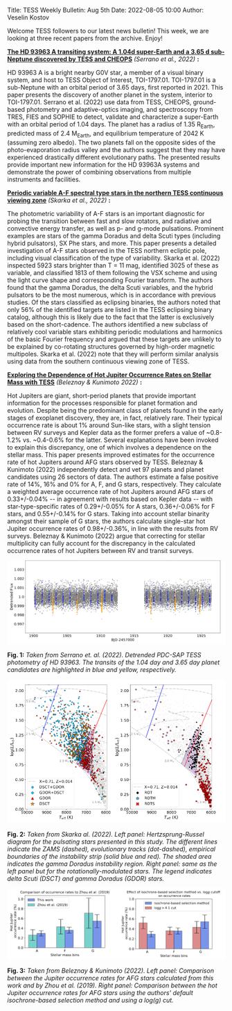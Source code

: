 Title: TESS Weekly Bulletin: Aug 5th
Date: 2022-08-05 10:00
Author: Veselin Kostov

Welcome TESS followers to our latest news bulletin! This week, we are looking at three recent papers from the archive. Enjoy!


**[The HD 93963 A transiting system: A 1.04d super-Earth and a 3.65 d sub-Neptune discovered by TESS and CHEOPS](https://arxiv.org/abs/2207.13920)** *(Serrano et al., 2022)* **:**

HD 93963 A is a bright nearby G0V star, a member of a visual binary system, and host to TESS Object of Interest, TOI-1797.01. TOI-1797.01 is a sub-Neptune with an orbital period of 3.65 days, first reported in 2021. This paper presents the discovery of another planet in the system, interior to TOI-1797.01. Serrano et al. (2022) use data from TESS, CHEOPS, ground-based photometry and adaptive-optics imaging, and spectroscopy from TRES, FIES and SOPHIE to detect, validate and characterize a super-Earth with an orbital period of 1.04 days. The planet has a radius of 1.35 R<sub>Earth</sub>, predicted mass of 2.4 M<sub>Earth</sub>, and equilibrium temperature of 2042 K (assuming zero albedo). The two planets fall on the opposite sides of the photo-evaporation radius valley and the authors suggest that they may have experienced drastically different evolutionary paths. The presented results provide important new information for the HD 93963A systems and demonstrate the power of combining observations from multiple instruments and facilities. 

**[Periodic variable A-F spectral type stars in the northern TESS continuous viewing zone](https://arxiv.org/abs/2207.12922)** *(Skarka et al., 2022)* **:**

The photometric variability of A-F stars is an important diagnostic for probing the transition between fast and slow rotators, and radiative and convective energy transfer, as well as p- and g-mode pulsations. Prominent examples are stars of the gamma Doradus and delta Scuti types (including hybrid pulsators), SX Phe stars, and more. This paper presents a detailed investigation of A-F stars observed in the TESS northern ecliptic pole, including visual classification of the type of variability. Skarka et al. (2022) inspected 5923 stars brighter than T = 11 mag, identified 3025 of these as variable, and classified 1813 of them following the VSX scheme and using the light curve shape and corresponding Fourier transform. The authors found that the gamma Doradus, the delta Scuti variables, and the hybrid pulsators to be the most numerous, which is in accordance with previous studies. Of the stars classified as eclipsing binaries, the authors noted that only 56% of the identified targets are listed in the TESS eclipsing binary catalog, although this is likely due to the fact that the latter is exclusively based on the short-cadence. The authors identified a new subclass of relatively cool variable stars exhibiting periodic modulations and harmonics of the basic Fourier frequency and argued that these targets are unlikely to be explained by co-rotating structures governed by high-order magnetic multipoles. Skarka et al. (2022) note that they will perform similar analysis using data from the southern continuous viewing zone of TESS. 


**[Exploring the Dependence of Hot Jupiter Occurrence Rates on Stellar Mass with TESS](https://arxiv.org/abs/2207.12522)** *(Beleznay & Kunimoto 2022)* **:**

Hot Jupiters are giant, short-period planets that provide important information for the processes responsible for planet formation and evolution. Despite being the predominant class of planets found in the early stages of exoplanet discovery, they are, in fact, relatively rare. Their typical occurrence rate is about 1% around Sun-like stars, with a slight tension between RV surveys and Kepler data as the former prefers a value of ~0.8-1.2% vs. ~0.4-0.6% for the latter. Several explanations have been invoked to explain this discrepancy, one of which involves a dependence on the stellar mass. This paper presents improved estimates for the occurrence rate of hot Jupiters around AFG stars observed by TESS. Beleznay & Kunimoto (2022) independently detect and vet 97 planets and planet candidates using 26 sectors of data. The authors estimate a false positive rate of 14%, 16% and 0% for A, F, and G stars, respectively. They calculate a weighted average occurrence rate of hot Jupiters around AFG stars of 0.33+/-0.04% -- in agreement with results based on Kepler data -- with star-type-specific rates of 0.29+/-0.05% for A stars, 0.36+/-0.06% for F stars, and 0.55+/-0.14% for G stars. Taking into account stellar binarity amongst their sample of G stars, the authors calculate single-star hot Jupiter occurrence rates of 0.98+/-0.36%, in line with the results from RV surveys. Beleznay & Kunimoto (2022) argue that correcting for stellar multiplicity can fully account for the discrepancy in the calculated occurrence rates of hot Jupiters between RV and transit surveys. 
 

![Serrano2022](images/news/Serrano_2022_Fig1.png)

**Fig. 1:** *Taken from Serrano et. al. (2022). Detrended PDC-SAP TESS photometry of HD 93963. The transits of the 1.04 day and 3.65 day planet candidates are highlighted in blue and yellow, respectively.*

![Skarka2022](images/news/Skarka_2022_Fig11.png)

**Fig. 2:** *Taken from Skarka al. (2022). Left panel: Hertzsprung-Russel diagram for the pulsating stars presented in this study. The different lines indicate the ZAMS (dashed), evolutionary tracks (dot-dashed), empirical boundaries of the instability strip (solid blue and red). The shaded area indicates the gamma Doradus instability region. Right panel: same as the left panel but for the rotationally-modulated stars. The legend indicates delta Scuti (DSCT) and gamma Doradus (GDOR) stars.*

![Beleznay2022](images/news/Beleznay_2022_Fig2and3.png)

**Fig. 3:** *Taken from Beleznay & Kunimoto (2022). Left panel: Comparison between the Jupiter occurrence rates for AFG stars calculated from this work and by Zhou et al. (2019). Right panel: Comparison between the hot Jupiter occurrence rates for AFG stars using the authors' default isochrone-based selection method and using a log(g) cut.*
